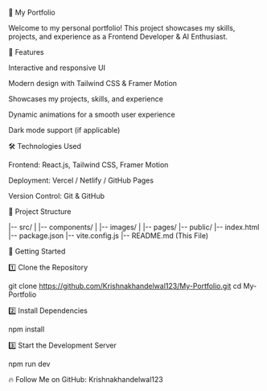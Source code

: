 🚀 My Portfolio

Welcome to my personal portfolio! This project showcases my skills, projects, and experience as a Frontend Developer & AI Enthusiast.


📌 Features

Interactive and responsive UI

Modern design with Tailwind CSS & Framer Motion

Showcases my projects, skills, and experience

Dynamic animations for a smooth user experience

Dark mode support (if applicable)

🛠️ Technologies Used

Frontend: React.js, Tailwind CSS, Framer Motion

Deployment: Vercel / Netlify / GitHub Pages

Version Control: Git & GitHub

📂 Project Structure

|-- src/
|   |-- components/
|   |-- images/
|   |-- pages/
|-- public/
|-- index.html
|-- package.json
|-- vite.config.js
|-- README.md (This File)

🚀 Getting Started

1️⃣ Clone the Repository

git clone https://github.com/Krishnakhandelwal123/My-Portfolio.git
cd My-Portfolio

2️⃣ Install Dependencies

npm install

3️⃣ Start the Development Server

npm run dev


🔥 Follow Me on GitHub: Krishnakhandelwal123

